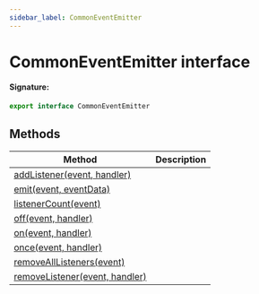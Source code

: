 ```yaml
---
sidebar_label: CommonEventEmitter
---
```


# CommonEventEmitter interface

#### Signature:

```typescript
export interface CommonEventEmitter
```

## Methods

| Method                                                                             | Description |
| ---------------------------------------------------------------------------------- | ----------- |
| [addListener(event, handler)](./puppeteer.commoneventemitter.addlistener.md)       |             |
| [emit(event, eventData)](./puppeteer.commoneventemitter.emit.md)                   |             |
| [listenerCount(event)](./puppeteer.commoneventemitter.listenercount.md)            |             |
| [off(event, handler)](./puppeteer.commoneventemitter.off.md)                       |             |
| [on(event, handler)](./puppeteer.commoneventemitter.on.md)                         |             |
| [once(event, handler)](./puppeteer.commoneventemitter.once.md)                     |             |
| [removeAllListeners(event)](./puppeteer.commoneventemitter.removealllisteners.md)  |             |
| [removeListener(event, handler)](./puppeteer.commoneventemitter.removelistener.md) |             |
